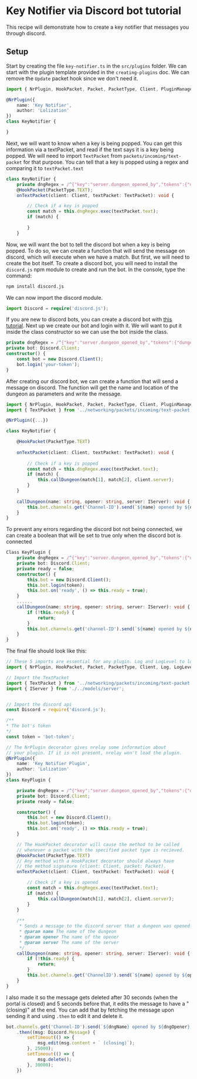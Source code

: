 # Key Notifier via Discord bot tutorial
This recipe will demonstrate how to create a key notifier that messages you through discord.

## Setup
Start by creating the file `key-notifier.ts` in the `src/plugins` folder. We can start with the plugin template provided in the `creating-plugins` doc. We can remove the `Update` packet hook since we don't need it.
```typescript
import { NrPlugin, HookPacket, Packet, PacketType, Client, PluginManager} from './../core/plugin-module';

@NrPlugin({
    name: 'Key Notifier',
    author: 'Lolization'
})
class KeyNotifier {

}

```
Next, we will want to know when a key is being popped. You can get this information via a textPacket, and read if the text says it is a key being popped.
We will need to import `TextPacket` from `packets/incoming/text-packet` for that purpose.
You can tell that a key is popped using a regex and comparing it to `textPacket.text`
```typescript
class KeyNotifier {
    private dngRegex = /^{"key":"server.dungeon_opened_by","tokens":{"dungeon":"(\S.*)", "name":"(\w+)"}}$/;
    @HookPacket(PacketType.TEXT);
    onTextPacket(client: Client, textPacket: TextPacket): void {

        // Check if a key is popped
        const match = this.dngRegex.exec(textPacket.text);
        if (match) {
            
        }
    }
```
Now, we will want the bot to tell the discord bot when a key is being popped. To do so, we can create a function that will send the message on discord, which will execute when we have a match. But first, we will need to create the bot itself.
To create a discord bot, you will need to install the `discord.js` npm module to create and run the bot. In the console, type the command:
```bash
npm install discord.js
```
We can now import the discord module.
```typescript
import Discord = require('discord.js');
```
If you are new to discord bots, you can create a discord bot with [this tutorial](https://twentysix26.github.io/Red-Docs/red_guide_bot_accounts/#creating-a-new-bot-account).
Next up we create our bot and login with it. We will want to put it inside the class constructor so we can use the bot inside the class.
```typescript
private dngRegex = /^{"key":"server.dungeon_opened_by","tokens":{"dungeon":"(\S.*)", "name":"(\w+)"}}$/;
private bot: Discord.Client;
constructor() {
    const bot = new Discord.Client();
    bot.login('your-token');
}
```
After creating our discord bot, we can create a function that will send a message on discord. The function will get the name and location of the dungeon as parameters and write the message.
```typescript
import { NrPlugin, HookPacket, Packet, PacketType, Client, PluginManager, Log, LogLevel } from './../core/plugin-module';
import { TextPacket } from '../networking/packets/incoming/text-packet';

@NrPlugin({...})

class KeyNotifier {

    @HookPacket(PacketType.TEXT)
    
    onTextPacket(client: Client, textPacket: TextPacket): void {
        
        // Check if a key is popped
        const match = this.dngRegex.exec(textPacket.text);
        if (match) {
            this.callDungeon(match[1], match[2], client.server);
        }
    }
    
    callDungeon(name: string, opener: string, server: IServer): void {
        this.bot.channels.get('Channel-ID').send(`${name} opened by ${opener} in ${server.name}`)
    }
}
```
To prevent any errors regarding the discord bot not being connected, we can create a boolean that will be set to true only when the discord bot is connected
```typescript
Class KeyPlugin {
    private dngRegex = /^{"key":"server.dungeon_opened_by","tokens":{"dungeon":"(\S.*)", "name":"(\w+)"}}$/;
    private bot: Discord.Client;
    private ready = false;
    constructor() {
        this.bot = new Discord.Client();
        this.bot.login(token);
        this.bot.on('ready', () => this.ready = true);
    }
    ......
    callDungeon(name: string, opener: string, server: IServer): void {
        if (!this.ready) {
            return;
        }
        this.bot.channels.get('channel-ID').send(`${name} opened by ${opener} in ${server.name}`)
    }
}
```

The final file should look like this:
```typescript
// These 5 imports are essential for any plugin. Log and LogLevel to log to the console.
import { NrPlugin, HookPacket, Packet, PacketType, Client, Log, LogLevel } from './../core/plugin-module';

// Import the TextPacket
import { TextPacket } from '../networking/packets/incoming/text-packet';
import { IServer } from './../models/server';


// Import the discord api
const Discord = require('discord.js');

/**
* The bot's token
*/
const token = 'bot-token';

// The NrPlugin decorator gives nrelay some information about
// your plugin. If it is not present, nrelay won't load the plugin.
@NrPlugin({
    name: 'Key Notifier Plugin',
    author: 'Lolization'
})
class KeyPlugin {

    private dngRegex = /^{"key":"server.dungeon_opened_by","tokens":{"dungeon":"(\S.*)", "name":"(\w+)"}}$/;
    private bot: Discord.Client;
    private ready = false;

    constructor() {
        this.bot = new Discord.Client();
        this.bot.login(token);
        this.bot.on('ready', () => this.ready = true);
    }

    // The HookPacket decorator will cause the method to be called
    // whenever a packet with the specified packet type is recieved.
    @HookPacket(PacketType.TEXT)
    // Any method with a HookPacket decorator should always have
    // the method signature (client: Client, packet: Packet).
    onTextPacket(client: Client, textPacket: TextPacket): void {

        // Check if a key is opened
        const match = this.dngRegex.exec(textPacket.text);
        if (match) {
            this.callDungeon(match[1], match[2], client.server);
        }
    }
    
    /**
     * Sends a message to the discord server that a dungeon was opened.
     * @param name The name of the dungeon
     * @param opener The name of the opener
     * @param server The name of the server
     */
    callDungeon(name: string, opener: string, server: IServer): void {
        if (!this.ready) {
            return;
        }
        this.bot.channels.get('ChannelID').send(`${name} opened by ${opener} in ${server.name}`)
    }
}
```
I also made it so the message gets deleted after 30 seconds (when the portal is closed) and 5 seconds before that, it edits the message to have a "(closing)" at the end.
You can add that by fetching the message upon sending it and using `.then` to edit it and delete it.
```typescript
bot.channels.get('Channel-ID').send(`${dngName} opened by ${dngOpener} in ${dngServer}`)
    .then((msg: Discord.Message) {
        setTimeout(() => {
            msg.edit(msg.content + ` (closing)`);
        }, 25000);
        setTimeout(() => {
            msg.delete();
        }, 30000);
    })
```
